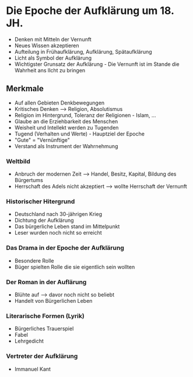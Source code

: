 # Die Epoche der Aufklärung um 18. JH.

-   Denken mit Mitteln der Vernunft
-   Neues Wissen akzeptieren
-   Aufteilung in Frühaufklärung, Aufklärung, Spätaufklärung
-   Licht als Symbol der Aufklärung
-   Wichtigster Grunsatz der Aufklärung - Die Vernunft ist im Stande die Wahrheit ans lIcht zu bringen

## Merkmale
-   Auf allen Gebieten Denkbewegungen
-   Kritisches Denken --> Religion, Absolutismus
-   Religion im Hintergrund, Toleranz der Religionen - Islam, …
-   Glaube an die Erziehbarkeit des Menschen
-   Weisheit und Intellekt werden zu Tugenden
-   Tugend (Verhalten und Werte) - Hauptziel der Epoche
-   "Gute" = "Vernünftige"
-   Verstand als Instrument der Wahrnehmung

### Weltbild
-   Anbruch der modernen Zeit --> Handel, Besitz, Kapital, Bildung des Bürgertums
-   Herrschaft des Adels nicht akzeptiert --> wollte Herrschaft der Vernunft

### Historischer Hitergrund
-   Deutschland nach 30-jährigen Krieg
-   Dichtung der Aufklärung
-   Das bürgerliche Leben stand im Mittelpunkt
-   Leser wurden noch nicht so erreicht

### Das Drama in der Epoche der Aufklärung
-   Besondere Rolle
-   Büger spielten Rolle die sie eigentlich sein wollten

### Der Roman in der Auflärung
-   Blühte auf --> davor noch nicht so beliebt
-   Handelt von Bürgerlichen Leben

### Literarische Formen (Lyrik)
-   Bürgerliches Trauerspiel
-   Fabel
-   Lehrgedicht

### Vertreter der Aufklärung
-   Immanuel Kant